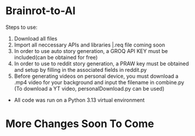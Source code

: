 # Brainrot-to-AI
Steps to use: 
1. Download all files 
2. Import all neccessary APIs and libraries |.req file coming soon
3. In order to use auto story generation, a GROQ API KEY must be included(can be obtained for free)
4. In order to use to reddit story generation, a PRAW key must be obtained and setup by filling in the associated fields in reddit.py
5. Before generating videos on personal device, you must download a .mp4 video for your background and input the filename in combine.py (To download a YT video, personalDownload.py can be used)


- All code was run on a Python 3.13 virtual environment



# More Changes Soon To Come
